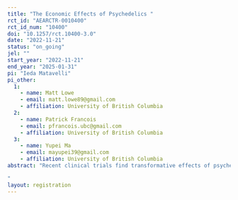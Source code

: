 ```yaml
---
title: "The Economic Effects of Psychedelics "
rct_id: "AEARCTR-0010400"
rct_id_num: "10400"
doi: "10.1257/rct.10400-3.0"
date: "2022-11-21"
status: "on_going"
jel: ""
start_year: "2022-11-21"
end_year: "2025-01-31"
pi: "Ieda Matavelli"
pi_other:
  1:
    - name: Matt Lowe
    - email: matt.lowe89@gmail.com
    - affiliation: University of British Columbia
  2:
    - name: Patrick Francois
    - email: pfrancois.ubc@gmail.com
    - affiliation: University of British Columbia
  3:
    - name: Yupei Ma
    - email: mayupei39@gmail.com
    - affiliation: University of British Columbia
abstract: "Recent clinical trials find transformative effects of psychedelic drugs on mental health, prosociality, and spirituality. These findings have broad-ranging implications for policy, with some polities now decriminalizing psychedelics, and some psychedelic-assisted therapies close to receiving approval for mass use. Despite these high stakes, existing evidence suffers from three glaring omissions. First, existing clinical trials use very small samples. Second, we know little of the effects of psychedelics outside of controlled clinical settings. Third, no work estimates effects on economic outcomes. We address these omissions with an RCT in collaboration with a large ayahuasca center in Brazil.
"
layout: registration
---
```


